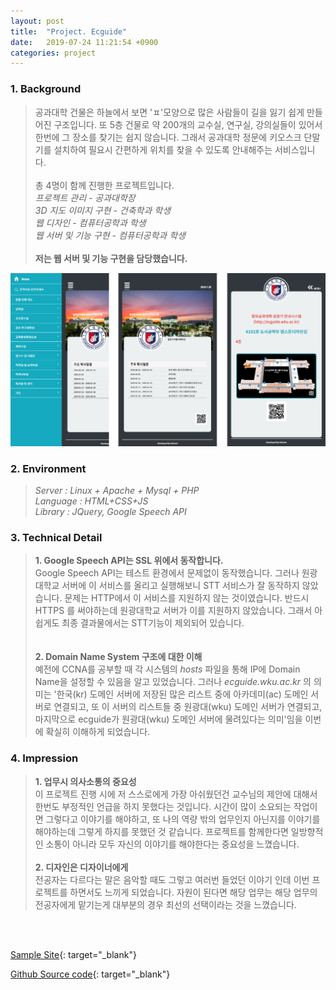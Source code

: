 ```yaml
---
layout: post
title:  "Project. Ecguide"
date:   2019-07-24 11:21:54 +0900
categories: project
---
```


### 1. Background
> 공과대학 건물은 하늘에서 보면 'ㅍ'모양으로 많은 사람들이 길을 잃기 쉽게 만들어진 구조입니다. 또 5층 건물로 약 200개의 교수실, 연구실, 강의실들이 있어서 한번에 그 장소를 찾기는 쉽지 않습니다. 그래서 공과대학 정문에 키오스크 단말기를 설치하여 필요시 간편하게 위치를 찾을 수 있도록 안내해주는 서비스입니다. <br><br> 총 4명이 함께 진행한 프로젝트입니다. <br> _프로젝트 관리 - 공과대학장_ <br> _3D 지도 이미지 구현 - 건축학과 학생_ <br> _웹 디자인 - 컴퓨터공학과 학생_ <br> _웹 서버 및 기능 구현 - 컴퓨터공학과 학생_ <br><br> __저는 웹 서버 및 기능 구현을 담당했습니다.__


<img src="/workspace/project/ecguide/res/ecguide.png"/>

### 2. Environment
> _Server : Linux + Apache + Mysql + PHP_ <br> _Language : HTML+CSS+JS_ <br> _Library : JQuery, Google Speech API_

### 3. Technical Detail
> __1. Google Speech API는 SSL 위에서 동작합니다.__ <br>
Google Speech API는 테스트 환경에서 문제없이 동작했습니다. 그러나 원광대학교 서버에 이 서비스를 올리고 실행해보니 STT 서비스가 잘 동작하지 않았습니다. 문제는 HTTP에서 이 서비스를 지원하지 않는 것이였습니다. 반드시 HTTPS 를 써야하는데 원광대학교 서버가 이를 지원하지 않았습니다. 그래서 아쉽게도 최종 결과물에서는 STT기능이 제외되어 있습니다. <br><br>  
__2. Domain Name System 구조에 대한 이해__ <br> 예전에 CCNA를 공부할 때 각 시스템의 _hosts_ 파일을 통해 IP에 Domain Name을 설정할 수 있음을 알고 있었습니다. 그러나 _ecguide.wku.ac.kr_ 의 의미는 '한국(kr) 도메인 서버에 저장된 많은 리스트 중에 아카데미(ac) 도메인 서버로 연결되고, 또 이 서버의 리스트들 중 원광대(wku) 도메인 서버가 연결되고, 마지막으로 ecguide가 원광대(wku) 도메인 서버에 물려있다는 의미'임을 이번에 확실히 이해하게 되었습니다.

### 4. Impression
> __1. 업무시 의사소통의 중요성__ <br>
이 프로젝트 진행 시에 저 스스로에게 가장 아쉬웠던건 교수님의 제안에 대해서 한번도 부정적인 언급을 하지 못했다는 것입니다.
시간이 많이 소요되는 작업이면 그렇다고 이야기를 해야하고, 또 나의 역량 밖의 업무인지 아닌지를 이야기를 해야하는데 그렇게 하지를 못했던 것 같습니다. 프로젝트를 함께한다면 일방향적인 소통이 아니라 모두 자신의 이야기를 해야한다는 중요성을 느꼈습니다.
<br><br> __2. 디자인은 디자이너에게__ <br>
전공자는 다르다는 말은 음악할 때도 그렇고 여러번 들었던 이야기 인데 이번 프로젝트를 하면서도 느끼게 되었습니다. 자원이 된다면 해당 업무는 해당 업무의 전공자에게 맡기는게 대부분의 경우 최선의 선택이라는 것을 느꼈습니다.

<br><br>

[Sample Site](http://ecguide.wku.ac.kr/Ecguide/home.php){: target="_blank"}

[Github Source code](https://github.com/kidongyun/ecguide){: target="_blank"}